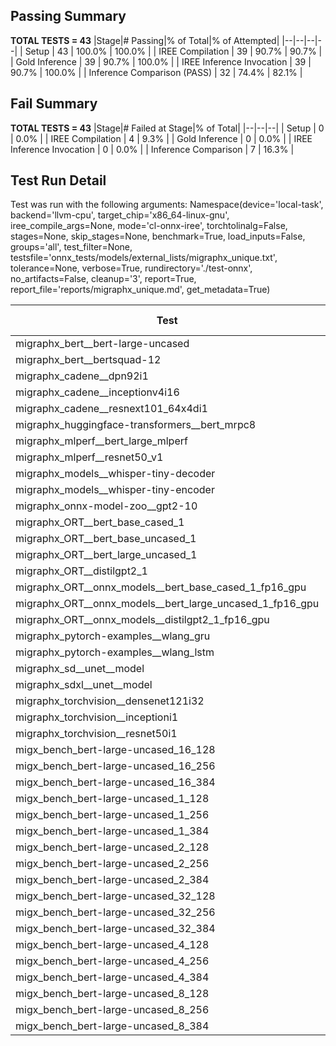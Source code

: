 ## Passing Summary

**TOTAL TESTS = 43**
|Stage|# Passing|% of Total|% of Attempted|
|--|--|--|--|
| Setup | 43 | 100.0% | 100.0% |
| IREE Compilation | 39 | 90.7% | 90.7% |
| Gold Inference | 39 | 90.7% | 100.0% |
| IREE Inference Invocation | 39 | 90.7% | 100.0% |
| Inference Comparison (PASS) | 32 | 74.4% | 82.1% |
## Fail Summary

**TOTAL TESTS = 43**
|Stage|# Failed at Stage|% of Total|
|--|--|--|
| Setup | 0 | 0.0% |
| IREE Compilation | 4 | 9.3% |
| Gold Inference | 0 | 0.0% |
| IREE Inference Invocation | 0 | 0.0% |
| Inference Comparison | 7 | 16.3% |
## Test Run Detail
Test was run with the following arguments:
Namespace(device='local-task', backend='llvm-cpu', target_chip='x86_64-linux-gnu', iree_compile_args=None, mode='cl-onnx-iree', torchtolinalg=False, stages=None, skip_stages=None, benchmark=True, load_inputs=False, groups='all', test_filter=None, testsfile='onnx_tests/models/external_lists/migraphx_unique.txt', tolerance=None, verbose=True, rundirectory='./test-onnx', no_artifacts=False, cleanup='3', report=True, report_file='reports/migraphx_unique.md', get_metadata=True)

| Test | Exit Status | Mean Benchmark Time (ms) | Notes |
|--|--|--|--|
| migraphx_bert__bert-large-uncased | PASS | 373.2974411298831 | |
| migraphx_bert__bertsquad-12 | compilation | None | |
| migraphx_cadene__dpn92i1 | PASS | 183.75506034741798 | |
| migraphx_cadene__inceptionv4i16 | PASS | 6094.075671086709 | |
| migraphx_cadene__resnext101_64x4di1 | PASS | 484.8263853540023 | |
| migraphx_huggingface-transformers__bert_mrpc8 | PASS | 407.3887721945842 | |
| migraphx_mlperf__bert_large_mlperf | Numerics | 466.66325628757477 | |
| migraphx_mlperf__resnet50_v1 | PASS | 94.00191634065574 | |
| migraphx_models__whisper-tiny-decoder | PASS | 64.52514665822189 | |
| migraphx_models__whisper-tiny-encoder | Numerics | 208.00977324446043 | |
| migraphx_onnx-model-zoo__gpt2-10 | compilation | None | |
| migraphx_ORT__bert_base_cased_1 | PASS | 196.3077713218 | |
| migraphx_ORT__bert_base_uncased_1 | PASS | 194.23535631762607 | |
| migraphx_ORT__bert_large_uncased_1 | PASS | 634.7825142244498 | |
| migraphx_ORT__distilgpt2_1 | PASS | 79.74747785677512 | |
| migraphx_ORT__onnx_models__bert_base_cased_1_fp16_gpu | Numerics | 188.51217006643614 | |
| migraphx_ORT__onnx_models__bert_large_uncased_1_fp16_gpu | Numerics | 546.1783198018868 | |
| migraphx_ORT__onnx_models__distilgpt2_1_fp16_gpu | Numerics | 90.10683567751022 | |
| migraphx_pytorch-examples__wlang_gru | PASS | 63.38478015227751 | |
| migraphx_pytorch-examples__wlang_lstm | PASS | 21.545765267030614 | |
| migraphx_sd__unet__model | import_model | None | |
| migraphx_sdxl__unet__model | import_model | None | |
| migraphx_torchvision__densenet121i32 | PASS | 1477.4028720955055 | |
| migraphx_torchvision__inceptioni1 | PASS | 190.21930949141583 | |
| migraphx_torchvision__resnet50i1 | PASS | 85.52491354445617 | |
| migx_bench_bert-large-uncased_16_128 | PASS | 1567.9455461601417 | |
| migx_bench_bert-large-uncased_16_256 | PASS | 5473.979398608208 | |
| migx_bench_bert-large-uncased_16_384 | Numerics | 12833.577285210291 | |
| migx_bench_bert-large-uncased_1_128 | PASS | 148.07009355475503 | |
| migx_bench_bert-large-uncased_1_256 | PASS | 288.50922567976846 | |
| migx_bench_bert-large-uncased_1_384 | PASS | 370.8038746068875 | |
| migx_bench_bert-large-uncased_2_128 | PASS | 239.1912034816212 | |
| migx_bench_bert-large-uncased_2_256 | PASS | 458.4973007440567 | |
| migx_bench_bert-large-uncased_2_384 | PASS | 690.9179985523224 | |
| migx_bench_bert-large-uncased_32_128 | PASS | 5272.948539505402 | |
| migx_bench_bert-large-uncased_32_256 | PASS | 13891.373989482721 | |
| migx_bench_bert-large-uncased_32_384 | Numerics | 24419.118508696556 | |
| migx_bench_bert-large-uncased_4_128 | PASS | 454.6897330631812 | |
| migx_bench_bert-large-uncased_4_256 | PASS | 883.2385192314783 | |
| migx_bench_bert-large-uncased_4_384 | PASS | 1264.5436065892377 | |
| migx_bench_bert-large-uncased_8_128 | PASS | 837.2387091318766 | |
| migx_bench_bert-large-uncased_8_256 | PASS | 1717.9336299498875 | |
| migx_bench_bert-large-uncased_8_384 | PASS | 3461.593832820654 | |

